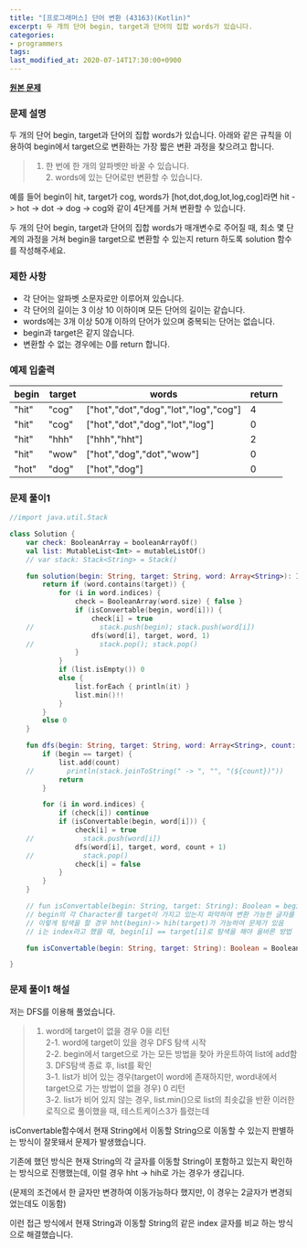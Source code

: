 ```yaml
---
title: "[프로그래머스] 단어 변환 (43163)(Kotlin)"
excerpt: 두 개의 단어 begin, target과 단어의 집합 words가 있습니다.
categories:
- programmers
tags:
last_modified_at: 2020-07-14T17:30:00+0900
---
```


**[원본 문제](https://programmers.co.kr/learn/courses/30/lessons/43163)**

### 문제 설명

두 개의 단어 begin, target과 단어의 집합 words가 있습니다.
아래와 같은 규칙을 이용하여 begin에서 target으로 변환하는 가장 짧은 변환 과정을 찾으려고 합니다.

> 1. 한 번에 한 개의 알파벳만 바꿀 수 있습니다.<br>2. words에 있는 단어로만 변환할 수 있습니다.

예를 들어 begin이 hit, target가 cog, words가 [hot,dot,dog,lot,log,cog]라면 hit -> hot -> dot -> dog -> cog와 같이 4단계를 거쳐 변환할 수 있습니다.

두 개의 단어 begin, target과 단어의 집합 words가 매개변수로 주어질 때, 최소 몇 단계의 과정을 거쳐 begin을 target으로 변환할 수 있는지 return 하도록 solution 함수를 작성해주세요.

### 제한 사항

  * 각 단어는 알파벳 소문자로만 이루어져 있습니다.
  * 각 단어의 길이는 3 이상 10 이하이며 모든 단어의 길이는 같습니다.
  * words에는 3개 이상 50개 이하의 단어가 있으며 중복되는 단어는 없습니다.
  * begin과 target은 같지 않습니다.
  * 변환할 수 없는 경우에는 0를 return 합니다.

### 예제 입출력

|begin|target|words|return|
|-|-|-|-|
|"hit"|"cog"|["hot","dot","dog","lot","log","cog"]|4|
|"hit"|"cog"|["hot","dot","dog","lot","log"]|0|
|"hit"|"hhh"|["hhh","hht"]|2|
|"hit"|"wow"|["hot","dog","dot","wow"]|0|
|"hot"|"dog"|["hot","dog"]|0|

### 문제 풀이1

```kotlin
//import java.util.Stack

class Solution {
    var check: BooleanArray = booleanArrayOf()
    val list: MutableList<Int> = mutableListOf()
    // var stack: Stack<String> = Stack()

    fun solution(begin: String, target: String, word: Array<String>): Int {
        return if (word.contains(target)) {
            for (i in word.indices) {
                check = BooleanArray(word.size) { false }
                if (isConvertable(begin, word[i])) {
                    check[i] = true
    //                stack.push(begin); stack.push(word[i])
                    dfs(word[i], target, word, 1)
    //                stack.pop(); stack.pop()
                }
            }
            if (list.isEmpty()) 0
            else {
                list.forEach { println(it) }
                list.min()!!
            }
        }
        else 0
    }

    fun dfs(begin: String, target: String, word: Array<String>, count: Int) {
        if (begin == target) {
            list.add(count)
    //        println(stack.joinToString(" -> ", "", "(${count})"))
            return
        }

        for (i in word.indices) {
            if (check[i]) continue
            if (isConvertable(begin, word[i])) {
                check[i] = true
    //            stack.push(word[i])
                dfs(word[i], target, word, count + 1)
    //            stack.pop()
                check[i] = false
            }
        }
    }

    // fun isConvertable(begin: String, target: String): Boolean = begin.filter { target.contains(it) }.count() == begin.length - 1
    // begin의 각 Character를 target이 가지고 있는지 파악하여 변환 가능한 글자를 찾아내려 했지만
    // 이렇게 탐색을 할 경우 hht(begin)-> hih(target)가 가능하여 문제가 있음
    // i는 index라고 했을 때, begin[i] == target[i]로 탐색을 해야 올바른 방법

    fun isConvertable(begin: String, target: String): Boolean = BooleanArray(begin.length) { begin[it] == target[it] }.count { it } == begin.length - 1

}
```

### 문제 풀이1 해설

저는 DFS를 이용해 풀었습니다.

>1. word에 target이 없을 경우 0을 리턴<br>2\-1. word에 target이 있을 경우 DFS 탐색 시작<br>2\-2. begin에서 target으로 가는 모든 방법을 찾아 카운트하여 list에 add함<br>3. DFS탐색 종료 후, list를 확인<br>3\-1. list가 비어 있는 경우(target이 word에 존재하지만, word내에서 target으로 가는 방법이 없을 경우) 0 리턴<br>3\-2. list가 비어 있지 않는 경우, list.min()으로 list의 최솟값을 반환
이러한 로직으로 풀이했을 때, 테스트케이스3가 틀렸는데

isConvertable함수에서 현재 String에서 이동할 String으로 이동할 수 있는지 판별하는 방식이 잘못돼서 문제가 발생했습니다.

기존에 했던 방식은 현재 String의 각 글자를 이동할 String이 포함하고 있는지 확인하는 방식으로 진행했는데, 이럴 경우 hht -> hih로 가는 경우가 생깁니다.

(문제의 조건에서 한 글자만 변경하여 이동가능하다 했지만, 이 경우는 2글자가 변경되었는데도 이동함)

이런 접근 방식에서 현재 String과 이동할 String의 같은 index 글자를 비교 하는 방식으로 해결했습니다.
